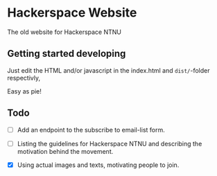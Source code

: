 # Hackerspace Website

The old website for Hackerspace NTNU

## Getting started developing

Just edit the HTML and/or javascript in the index.html and `dist/`-folder respectivly,

Easy as pie!

## Todo

- [ ] Add an endpoint to the subscribe to email-list form.
- [ ] Listing the guidelines for Hackerspace NTNU and describing the motivation behind the movement.
- [x] Using actual images and texts, motivating people to join.

